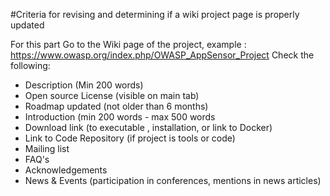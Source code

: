 #Criteria for revising and determining if a wiki project page is properly updated

For this part
Go to the Wiki page of the project, example : https://www.owasp.org/index.php/OWASP_AppSensor_Project
Check the following:

 * Description (Min 200 words)
 * Open source License (visible on main tab)
 * Roadmap updated (not older than 6 months)
 * Introduction (min 200 words - max 500 words
 * Download link (to executable , installation, or link to Docker)
 * Link to Code Repository (if project is tools or code)
 * Mailing list
 * FAQ's
 * Acknowledgements
 * News & Events (participation in conferences, mentions in news articles)

